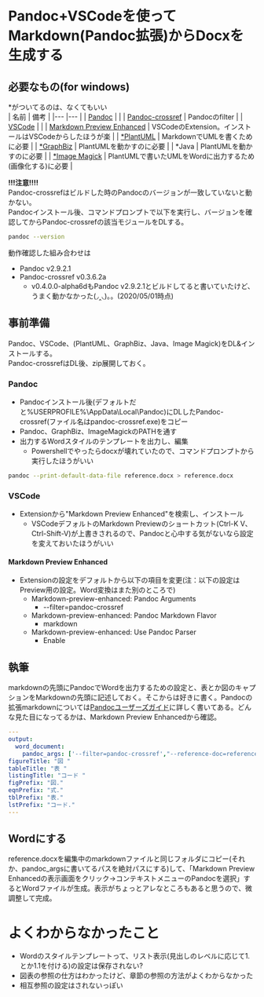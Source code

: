 # Pandoc+VSCodeを使ってMarkdown(Pandoc拡張)からDocxを生成する
## 必要なもの(for windows)
\*がついてるのは、なくてもいい  
| 名前 | 備考 |
|--- |--- |
| [Pandoc](https://pandoc.org/installing.html) | |
| [Pandoc-crossref](https://github.com/lierdakil/pandoc-crossref/releases) | Pandocのfilter |
| [VSCode](https://code.visualstudio.com/)  | |
| [Markdown Preview Enhanced](https://shd101wyy.github.io/markdown-preview-enhanced/#/) | VSCodeのExtension。インストールはVSCodeからしたほうが楽 |
| [*PlantUML](https://plantuml.com/ja/download) | MarkdownでUMLを書くために必要 |
| [*GraphBiz](https://www.graphviz.org/download/) | PlantUMLを動かすのに必要 |
| *Java | PlantUMLを動かすのに必要 |
| [*Image Magick](https://imagemagick.org/script/download.php) | PlantUMLで書いたUMLをWordに出力するため(画像化する)に必要 |

__!!!注意!!!!__  
Pandoc-crossrefはビルドした時のPandocのバージョンが一致していないと動かない。  
Pandocインストール後、コマンドプロンプトで以下を実行し、バージョンを確認してからPandoc-crossrefの該当モジュールをDLする。
```sh
pandoc --version
```
動作確認した組み合わせは  
- Pandoc v2.9.2.1  
- Pandoc-crossref v0.3.6.2a  
  - v0.4.0.0-alpha6dもPandoc v2.9.2.1とビルドしてると書いていたけど、うまく動かなかった(◞‸◟)。。(2020/05/01時点)

## 事前準備
Pandoc、VSCode、(PlantUML、GraphBiz、Java、Image Magick)をDL&インストールする。  
Pandoc-crossrefはDL後、zip展開しておく。

### Pandoc
- Pandocインストール後(デフォルトだと%USERPROFILE%\\AppData\\Local\\Pandoc)にDLしたPandoc-crossref(ファイル名はpandoc-crossref.exe)をコピー
- Pandoc、GraphBiz、ImageMagickのPATHを通す
- 出力するWordスタイルのテンプレートを出力し、編集
  - Powershellでやったらdocxが壊れていたので、コマンドプロンプトから実行したほうがいい
```sh
pandoc --print-default-data-file reference.docx > reference.docx
```

### VSCode
- Extensionから"Markdown Preview Enhanced"を検索し、インストール
  - VSCodeデフォルトのMarkdown Previewのショートカット(Ctrl-K V、Ctrl-Shift-V)が上書きされるので、Pandocと心中する気がないなら設定を変えておいたほうがいい 

#### Markdown Preview Enhanced
- Extensionの設定をデフォルトから以下の項目を変更(注：以下の設定はPreview用の設定。Word変換はまた別のところで)
  - Markdown-preview-enhanced: Pandoc Arguments
    - --filter=pandoc-crossref
  - Markdown-preview-enhanced: Pandoc Markdown Flavor
    - markdown
  - Markdown-preview-enhanced: Use Pandoc Parser
    - Enable

## 執筆
markdownの先頭にPandocでWordを出力するための設定と、表とか図のキャプションをMarkdownの先頭に記述しておく。そこからは好きに書く。Pandocの拡張markdownについては[Pandocユーザーズガイド](https://pandoc-doc-ja.readthedocs.io/ja/latest/users-guide.html)に詳しく書いてある。どんな見た目になってるかは、Markdown Preview Enhancedから確認。

```yaml
---
output:
  word_document:
    pandoc_args: ['--filter=pandoc-crossref',"--reference-doc=reference.docx"]
figureTitle: "図 "
tableTitle: "表 "
listingTitle: "コード "
figPrefix: "図."
eqnPrefix: "式."
tblPrefix: "表."
lstPrefix: "コード."
---
```

## Wordにする
reference.docxを編集中のmarkdownファイルと同じフォルダにコピー(それか、pandoc_argsに書いてるパスを絶対パスにする)して、「Markdown Preview Enhancedの表示画面をクリック->コンテキストメニューのPandocを選択」するとWordファイルが生成。表示がちょっとアレなところもあると思うので、微調整して完成。

# よくわからなかったこと
- Wordのスタイルテンプレートって、リスト表示(見出しのレベルに応じて1.とか1.1を付ける)の設定は保存されない?
- 図表の参照の仕方はわかったけど、章節の参照の方法がよくわからなかった
- 相互参照の設定はされないっぽい